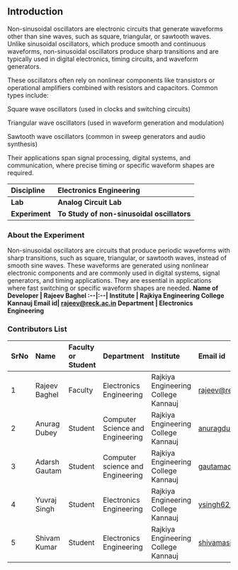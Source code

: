 ## Introduction
Non-sinusoidal oscillators are electronic circuits that generate waveforms other than sine waves, such as square, triangular, or sawtooth waves. Unlike sinusoidal oscillators, which produce smooth and continuous waveforms, non-sinusoidal oscillators produce sharp transitions and are typically used in digital electronics, timing circuits, and waveform generators.

These oscillators often rely on nonlinear components like transistors or operational amplifiers combined with resistors and capacitors. Common types include:

Square wave oscillators (used in clocks and switching circuits)

Triangular wave oscillators (used in waveform generation and modulation)

Sawtooth wave oscillators (common in sweep generators and audio synthesis)

Their applications span signal processing, digital systems, and communication, where precise timing or specific waveform shapes are required.

<b>Discipline | <b>Electronics Engineering
:--|:--|
<b> Lab | <b> Analog Circuit Lab
<b> Experiment|     <b> To Study of non-sinusoidal oscillators

### About the Experiment 
Non-sinusoidal oscillators are circuits that produce periodic waveforms with sharp transitions, such as square, triangular, or sawtooth waves, instead of smooth sine waves. These waveforms are generated using nonlinear electronic components and are commonly used in digital systems, signal generators, and timing applications. They are essential in applications where fast switching or specific waveform shapes are needed.
<b>Name of Developer | <b> Rajeev Baghel
:--|:--|
<b> Institute | <b>  Rajkiya Engineering College Kannauj
<b> Email id|     <b>  rajeev@reck.ac.in
<b> Department |  Electronics Engineering

### Contributors List

SrNo | Name | Faculty or Student | Department| Institute | Email id
:--|:--|:--|:--|:--|:--|
1 | Rajeev Baghel | Faculty | Electronics Engineering | Rajkiya Engineering College Kannauj | rajeev@reck.ac.in
2 | Anurag Dubey | Student | Computer Science and Engineering | Rajkiya Engineering College Kannauj | anuragdubeyn@gmail.com
3 | Adarsh Gautam | Student | Computer science and Engineering | Rajkiya Engineering College Kannauj | gautamadarsh555@gmail.com
4 | Yuvraj Singh | Student | Electronics Engineering | Rajkiya Engineering College Kannauj | ysingh62186@gmail.com
5| Shivam Kumar | Student | Electronics Engineering | Rajkiya Engineering College Kannauj | shivamasingh0786@gmail.com
